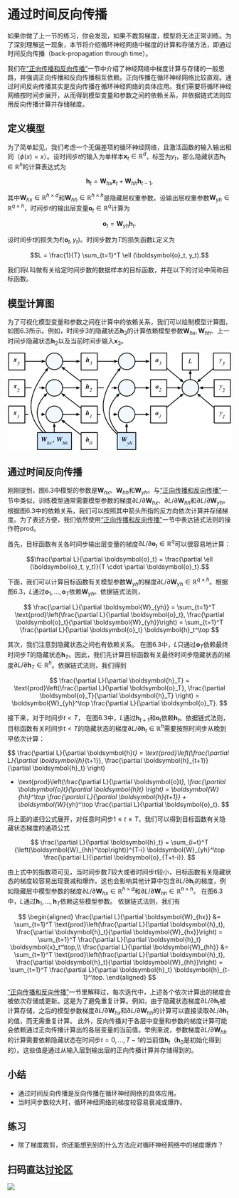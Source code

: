 # 通过时间反向传播

如果你做了上一节的练习，你会发现，如果不裁剪梯度，模型将无法正常训练。为了深刻理解这一现象，本节将介绍循环神经网络中梯度的计算和存储方法，即通过时间反向传播（back-propagation through time）。

我们在[“正向传播和反向传播”](../chapter_deep-learning-basics/backprop.md)一节中介绍了神经网络中梯度计算与存储的一般思路，并强调正向传播和反向传播相互依赖。正向传播在循环神经网络比较直观。通过时间反向传播其实是反向传播在循环神经网络的具体应用。我们需要将循环神经网络按时间步展开，从而得到模型变量和参数之间的依赖关系，并依据链式法则应用反向传播计算并存储梯度。


## 定义模型

为了简单起见，我们考虑一个无偏差项的循环神经网络，且激活函数的输入输出相同（$\phi(x)=x$）。设时间步$t$的输入为单样本$\boldsymbol{x}_t \in \mathbb{R}^d$，标签为$y_t$，那么隐藏状态$\boldsymbol{h}_t \in \mathbb{R}^h$的计算表达式为

$$\boldsymbol{h}_t = \boldsymbol{W}_{hx} \boldsymbol{x}_t + \boldsymbol{W}_{hh} \boldsymbol{h}_{t-1},$$

其中$\boldsymbol{W}_{hx} \in \mathbb{R}^{h \times d}$和$\boldsymbol{W}_{hh} \in \mathbb{R}^{h \times h}$是隐藏层权重参数。设输出层权重参数$\boldsymbol{W}_{yh} \in \mathbb{R}^{q \times h}$，时间步$t$的输出层变量$\boldsymbol{o}_t \in \mathbb{R}^q$计算为

$$\boldsymbol{o}_t = \boldsymbol{W}_{yh} \boldsymbol{h}_{t}.$$

设时间步$t$的损失为$\ell(\boldsymbol{o}_t, y_t)$。时间步数为$T$的损失函数$L$定义为

$$L = \frac{1}{T} \sum_{t=1}^T \ell (\boldsymbol{o}_t, y_t).$$

我们将$L$叫做有关给定时间步数的数据样本的目标函数，并在以下的讨论中简称目标函数。


## 模型计算图

为了可视化模型变量和参数之间在计算中的依赖关系，我们可以绘制模型计算图，如图6.3所示。例如，时间步3的隐藏状态$\boldsymbol{h}_3$的计算依赖模型参数$\boldsymbol{W}_{hx}, \boldsymbol{W}_{hh}$、上一时间步隐藏状态$\boldsymbol{h}_2$以及当前时间步输入$\boldsymbol{x}_3$。


![时间步数为3的循环神经网络模型计算中的依赖关系。方框代表变量，圆圈代表运算符，从左到右为一个时间步里的正向传播，从下到上为时间步的递进。](./rnn-bptt.svg)

## 通过时间反向传播

刚刚提到，图6.3中模型的参数是$\boldsymbol{W}_{hx}$、$\boldsymbol{W}_{hh}$和$\boldsymbol{W}_{yh}$。与[“正向传播和反向传播”](../chapter_deep-learning-basics/backprop.md)一节中类似，训练模型通常需要模型参数的梯度$\partial L/\partial \boldsymbol{W}_{hx}$、$\partial L/\partial \boldsymbol{W}_{hh}$和$\partial L/\partial \boldsymbol{W}_{yh}$。
根据图6.3中的依赖关系，我们可以按照其中箭头所指的反方向依次计算并存储梯度。为了表述方便，我们依然使用[“正向传播和反向传播”](../chapter_deep-learning-basics/backprop.md)一节中表达链式法则的操作符prod。

首先，目标函数有关各时间步输出层变量的梯度$\partial L/\partial \boldsymbol{o}_t \in \mathbb{R}^q$可以很容易地计算：

$$\frac{\partial L}{\partial \boldsymbol{o}_t} =  \frac{\partial \ell (\boldsymbol{o}_t, y_t)}{T \cdot \partial \boldsymbol{o}_t}.$$

下面，我们可以计算目标函数有关模型参数$\boldsymbol{W}_{yh}$的梯度$\partial L/\partial \boldsymbol{W}_{yh} \in \mathbb{R}^{q \times h}$。根据图6.3，$L$通过$\boldsymbol{o}_1, \ldots, \boldsymbol{o}_T$依赖$\boldsymbol{W}_{yh}$。依据链式法则，

$$
\frac{\partial L}{\partial \boldsymbol{W}_{yh}} 
= \sum_{t=1}^T \text{prod}\left(\frac{\partial L}{\partial \boldsymbol{o}_t}, \frac{\partial \boldsymbol{o}_t}{\partial \boldsymbol{W}_{yh}}\right) 
= \sum_{t=1}^T \frac{\partial L}{\partial \boldsymbol{o}_t} \boldsymbol{h}_t^\top
$$


其次，我们注意到隐藏状态之间也有依赖关系。
在图6.3中，$L$只通过$\boldsymbol{o}_T$依赖最终时间步$T$的隐藏状态$\boldsymbol{h}_T$。因此，我们先计算目标函数有关最终时间步隐藏状态的梯度$\partial L/\partial \boldsymbol{h}_T \in \mathbb{R}^h$。依据链式法则，我们得到

$$
\frac{\partial L}{\partial \boldsymbol{h}_T} = \text{prod}\left(\frac{\partial L}{\partial \boldsymbol{o}_T}, \frac{\partial \boldsymbol{o}_T}{\partial \boldsymbol{h}_T} \right) = \boldsymbol{W}_{yh}^\top \frac{\partial L}{\partial \boldsymbol{o}_T}.
$$



接下来，对于时间步$t < T$，
在图6.3中，$L$通过$\boldsymbol{h}_{t+1}$和$\boldsymbol{o}_t$依赖$\boldsymbol{h}_t$。依据链式法则，
目标函数有关时间步$t < T$的隐藏状态的梯度$\partial L/\partial \boldsymbol{h}_t \in \mathbb{R}^h$需要按照时间步从晚到早依次计算：


$$
\frac{\partial L}{\partial \boldsymbol{h}_t} 
= \text{prod}\left(\frac{\partial L}{\partial \boldsymbol{h}_{t+1}}, \frac{\partial \boldsymbol{h}_{t+1}}{\partial \boldsymbol{h}_t} \right) 
+ \text{prod}\left(\frac{\partial L}{\partial \boldsymbol{o}_t}, \frac{\partial \boldsymbol{o}_t}{\partial \boldsymbol{h}_t} \right) 
= \boldsymbol{W}_{hh}^\top \frac{\partial L}{\partial \boldsymbol{h}_{t+1}} + \boldsymbol{W}_{yh}^\top \frac{\partial L}{\partial \boldsymbol{o}_t}.
$$

将上面的递归公式展开，对任意时间步$1 \leq t \leq T$，我们可以得到目标函数有关隐藏状态梯度的通项公式

$$
\frac{\partial L}{\partial \boldsymbol{h}_t} 
= \sum_{i=t}^T {\left(\boldsymbol{W}_{hh}^\top\right)}^{T-i} \boldsymbol{W}_{yh}^\top \frac{\partial L}{\partial \boldsymbol{o}_{T+t-i}}.
$$

由上式中的指数项可见，当时间步数$T$较大或者时间步$t$较小，目标函数有关隐藏状态的梯度较容易出现衰减和爆炸。这也会影响其他计算中包含$\partial L / \partial \boldsymbol{h}_t$的梯度，例如隐藏层中模型参数的梯度$\partial L / \partial \boldsymbol{W}_{hx} \in \mathbb{R}^{h \times d}$和$\partial L / \partial \boldsymbol{W}_{hh} \in \mathbb{R}^{h \times h}$。
在图6.3中，$L$通过$\boldsymbol{h}_1, \ldots, \boldsymbol{h}_T$依赖这些模型参数。
依据链式法则，我们有

$$
\begin{aligned}
\frac{\partial L}{\partial \boldsymbol{W}_{hx}} 
&= \sum_{t=1}^T \text{prod}\left(\frac{\partial L}{\partial \boldsymbol{h}_t}, \frac{\partial \boldsymbol{h}_t}{\partial \boldsymbol{W}_{hx}}\right) 
= \sum_{t=1}^T \frac{\partial L}{\partial \boldsymbol{h}_t} \boldsymbol{x}_t^\top,\\
\frac{\partial L}{\partial \boldsymbol{W}_{hh}} 
&= \sum_{t=1}^T \text{prod}\left(\frac{\partial L}{\partial \boldsymbol{h}_t}, \frac{\partial \boldsymbol{h}_t}{\partial \boldsymbol{W}_{hh}}\right) 
= \sum_{t=1}^T \frac{\partial L}{\partial \boldsymbol{h}_t} \boldsymbol{h}_{t-1}^\top.
\end{aligned}
$$


[“正向传播和反向传播”](../chapter_deep-learning-basics/backprop.md)一节里解释过，每次迭代中，上述各个依次计算出的梯度会被依次存储或更新。这是为了避免重复计算。例如，由于隐藏状态梯度$\partial L/\partial \boldsymbol{h}_t$被计算存储，之后的模型参数梯度$\partial L/\partial  \boldsymbol{W}_{hx}$和$\partial L/\partial \boldsymbol{W}_{hh}$的计算可以直接读取$\partial L/\partial \boldsymbol{h}_t$的值，而无需重复计算。
此外，反向传播对于各层中变量和参数的梯度计算可能会依赖通过正向传播计算出的各层变量的当前值。举例来说，参数梯度$\partial L/\partial \boldsymbol{W}_{hh}$的计算需要依赖隐藏状态在时间步$t = 0, \ldots, T-1$的当前值$\boldsymbol{h}_t$（$\boldsymbol{h}_0$是初始化得到的）。这些值是通过从输入层到输出层的正向传播计算并存储得到的。


## 小结

* 通过时间反向传播是反向传播在循环神经网络的具体应用。
* 当时间步数较大时，循环神经网络的梯度较容易衰减或爆炸。


## 练习

- 除了梯度裁剪，你还能想到别的什么方法应对循环神经网络中的梯度爆炸？

## 扫码直达[讨论区](https://discuss.gluon.ai/t/topic/3711)

![](../img/qr_bptt.svg)
